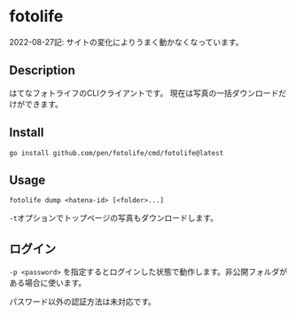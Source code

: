 # fotolife

2022-08-27記: サイトの変化によりうまく動かなくなっています。

## Description

はてなフォトライフのCLIクライアントです。
現在は写真の一括ダウンロードだけができます。

## Install

```shell
go install github.com/pen/fotolife/cmd/fotolife@latest
```

## Usage

```shell
fotolife dump <hatena-id> [<folder>...]
```

`-t`オプションでトップページの写真もダウンロードします。

## ログイン

`-p <password>` を指定するとログインした状態で動作します。非公開フォルダがある場合に使います。

パスワード以外の認証方法は未対応です。
